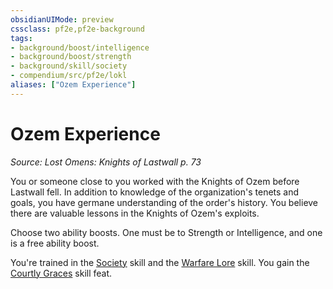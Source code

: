 ```yaml
---
obsidianUIMode: preview
cssclass: pf2e,pf2e-background
tags:
- background/boost/intelligence
- background/boost/strength
- background/skill/society
- compendium/src/pf2e/lokl
aliases: ["Ozem Experience"]
---
```

# Ozem Experience
*Source: Lost Omens: Knights of Lastwall p. 73*  

You or someone close to you worked with the Knights of Ozem before Lastwall fell. In addition to knowledge of the organization's tenets and goals, you have germane understanding of the order's history. You believe there are valuable lessons in the Knights of Ozem's exploits.

Choose two ability boosts. One must be to Strength or Intelligence, and one is a free ability boost.

You're trained in the [Society](/compendium/skills.md#Society) skill and the [Warfare Lore](/compendium/skills.md#Lore) skill. You gain the [Courtly Graces](/compendium/feats/courtly-graces.md) skill feat.